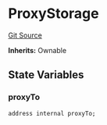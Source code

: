 # ProxyStorage
[Git Source](https://github.com/maticnetwork/contracts/blob/155f729fd8db0676297384375468d4d45b8aa44e/contracts/common/misc/ProxyStorage.sol)

**Inherits:**
Ownable


## State Variables
### proxyTo

```solidity
address internal proxyTo;
```


